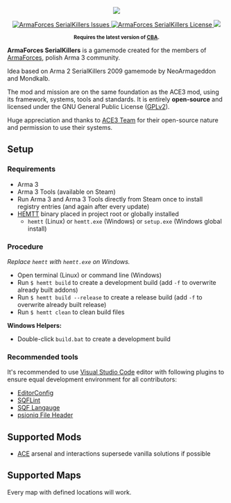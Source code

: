 <p align="center">
    <img src="https://avatars2.githubusercontent.com/u/50863181">
</p>
<p align="center">
    <a href="https://github.com/ArmaForces/SerialKillers/issues">
        <img src="https://img.shields.io/github/issues-raw/ArmaForces/SerialKillers.svg?label=Issues" alt="ArmaForces SerialKillers Issues">
    </a>
    <a href="https://github.com/ArmaForces/SerialKillers/blob/master/LICENSE">
        <img src="https://img.shields.io/badge/License-GPLv2-red.svg" alt="ArmaForces SerialKillers License">
    </a>
    <a href="https://github.com/ArmaForces/SerialKillers/actions">
        <img src="https://github.com/ArmaForces/SerialKillers/workflows/Arma/badge.svg">
    </a>
</p>
<p align="center"><sup><strong>Requires the latest version of <a href="https://github.com/CBATeam/CBA_A3/releases/latest">CBA</a>.</strong></sup></p>

**ArmaForces SerialKillers** is a gamemode created for the members of <a href="https//armaforces.com/">ArmaForces</a>, polish Arma 3 community.

Idea based on Arma 2 SerialKillers 2009 gamemode by NeoArmageddon and Mondkalb.

The mod and mission are on the same foundation as the ACE3 mod, using its framework, systems, tools and standards. It is entirely **open-source** and licensed under the GNU General Public License ([GPLv2](https://github.com/ArmaForces/SerialKillers/blob/master/LICENSE)).

Huge appreciation and thanks to [ACE3 Team](http://ace3mod.com/team.html) for their open-source nature and permission to use their systems.

## Setup

### Requirements

- Arma 3
- Arma 3 Tools (available on Steam)
- Run Arma 3 and Arma 3 Tools directly from Steam once to install registry entries (and again after every update)
- [HEMTT](https://github.com/synixebrett/HEMTT) binary placed in project root or globally installed
  - `hemtt` (Linux) or `hemtt.exe` (Windows) or `setup.exe` (Windows global install)

### Procedure

_Replace `hemtt` with `hemtt.exe` on Windows._

- Open terminal (Linux) or command line (Windows)
- Run `$ hemtt build` to create a development build (add `-f` to overwrite already built addons)
- Run `$ hemtt build --release` to create a release build (add `-f` to overwrite already built release)
- Run `$ hemtt clean` to clean build files

**Windows Helpers:**

- Double-click `build.bat` to create a development build

### Recommended tools

It's recommended to use [Visual Studio Code](https://) editor with following plugins to ensure equal development environment for all contributors:

- [EditorConfig](https://marketplace.visualstudio.com/items?itemName=EditorConfig.EditorConfig)
- [SQFLint](https://marketplace.visualstudio.com/items?itemName=skacekachna.sqflint)
- [SQF Langauge](https://marketplace.visualstudio.com/items?itemName=Armitxes.sqf)
- [psioniq File Header](https://marketplace.visualstudio.com/items?itemName=psioniq.psi-header)

## Supported Mods

- [ACE](http://steamcommunity.com/sharedfiles/filedetails/?id=463939057) arsenal and interactions supersede vanilla solutions if possible

## Supported Maps

Every map with defined locations will work.

